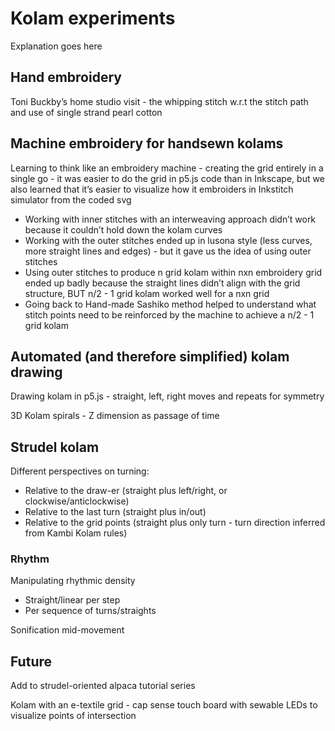 # Kolam experiments

Explanation goes here

## Hand embroidery

Toni Buckby’s home studio visit - the whipping stitch w.r.t the stitch path and
use of single strand pearl cotton

## Machine embroidery for handsewn kolams

Learning to think like an embroidery machine - creating the grid entirely in a
single go - it was easier to do the grid in p5.js code than in Inkscape, but we
also learned that it’s easier to visualize how it embroiders in Inkstitch
simulator from the coded svg

- Working with inner stitches with an interweaving approach didn’t work because it couldn’t hold down the kolam curves
- Working with the outer stitches ended up in lusona style (less curves, more straight lines and edges) - but it gave us the idea of using outer stitches
- Using outer stitches to produce n grid kolam within nxn embroidery grid ended up badly because the straight lines didn’t align with the grid structure, BUT n/2 - 1 grid kolam worked well for a nxn grid
- Going back to Hand-made Sashiko method helped to understand what stitch points need to be reinforced by the machine to achieve a n/2 - 1 grid kolam

## Automated (and therefore simplified) kolam drawing

Drawing kolam in p5.js - straight, left, right moves and repeats for symmetry

3D Kolam spirals - Z dimension as passage of time

## Strudel kolam

Different perspectives on turning:

- Relative to the draw-er (straight plus left/right, or clockwise/anticlockwise)
- Relative to the last turn (straight plus in/out)
- Relative to the grid points (straight plus only turn - turn direction inferred
  from Kambi Kolam rules)

### Rhythm

Manipulating rhythmic density

- Straight/linear per step
- Per sequence of turns/straights

Sonification mid-movement

## Future

Add to strudel-oriented alpaca tutorial series

Kolam with an e-textile grid - cap sense touch board with sewable LEDs to visualize points of intersection
